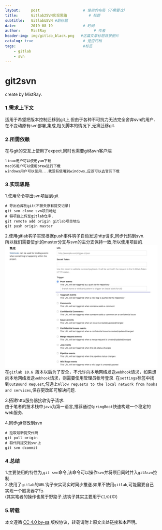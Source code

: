 ```yaml
---
layout:     post                    # 使用的布局（不需要改）
title:      Gitlab2SVN实现思路          # 标题 
subtitle:   Gitlab&SVN #副标题
date:       2019-08-19              # 时间
author:     MistRay                      # 作者
header-img: img/gitlab_black.png   #这篇文章标题背景图片
catalog: true                       # 是否归档
tags:                               #标签
    - gitlab
    - svn
---
```

# git2svn

create by MistRay.

### 1.需求上下文

适用于希望把版本控制迁移到git上,但由于各种不可抗力无法完全舍弃svn的用户.
在不变动原有svn部署,集成,相关脚本的情况下,无痛迁移git.

### 2.所需依赖

在与git的交互上使用了expect,同时也需要git&svn客户端
```shell
linux用户可以使用yum下载
macOS用户可以使用brew进行下载
windows用户可以使用...我没有使用到windows,应该可以去官网下载
```


### 3.实现思路
1.使用命令导出svn项目到git.
```shell 
# 导出仓库到git(不损失原有提交记录)
git svn clone svn项目地址
# 将项目上传至gitlab仓库.
git remote add origin gitlab项目地址
git push origin master
```
2.使用gitlab钩子实现根据push事件钩子自动发送http请求,同步代码到svn.  
所以我们需要使git的master分支与svn的主分支保持一致,所以使用项目的.
![hook](/img/post_img/Snipaste_2019-08-19_20-21-07.jpg)
在`gitlab 10.6 `版本以后为了安全，不允许向本地网络发送`webhook`请求，如果想向本地网络发送`webhook`请求，则需要使用管理员帐号登录.
在`settings`标签中找到`OutBound Request`,勾选上`Allow requests to the local network from hooks and services`,保存更改即可解决问题.

3.搭建http服务器接收钩子请求.  
由于笔者的技术栈中`java`为第一语言,推荐通过`SpringBoot`快速构建一个稳定的web服务.

4.同步git修改到svn  
```shell
# 拉取最新提交代码
git pull origin
# 将代码提交到svn上
git svn dcommit
```
### 4.总结
1.主要使用的特性为,`git svn`命令,该命令可以操作`svn`并将项目同时并入`git&svn`控制.  
2.使用了`gitlab`的`URL`钩子来实现实时同步推送.如果不使用`gitlab`,可能需要自己实现一个触发器才行.  
(其实笔者的操作也属于野路子,该钩子其实主要用于`CI/DI`中)  


### 5.转载
本文遵循 [CC 4.0 by-sa](https://creativecommons.org/licenses/by-sa/4.0/) 版权协议，转载请附上原文出处链接和本声明。
